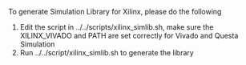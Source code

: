 To generate Simulation Library for Xilinx, please do the following

1. Edit the script in ../../scripts/xilinx_simlib.sh, make sure the XILINX_VIVADO and PATH are set correctly for Vivado and Questa Simulation
2. Run ../../script/xilinx_simlib.sh to generate the library

